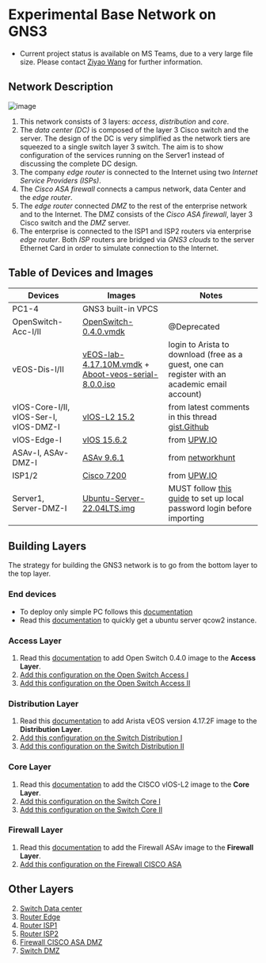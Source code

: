 # Experimental Base Network on GNS3

- Current project status is available on MS Teams, due to a very large file size. Please contact [Ziyao Wang](mailto:ziyaowang@se19.qmul.ac.uk) for further information.

## Network Description

![image](https://user-images.githubusercontent.com/69375071/210197317-12a7553f-9dea-4a2c-9336-2f2b721b06b8.png)

1. This network consists of 3 layers: *access*, *distribution* and *core*.
2. The *data center (DC)* is composed of the layer 3 Cisco switch and the server. The design of the DC is very simplified as the network tiers are squeezed to a single switch layer 3 switch. The aim is to show configuration of the services running on the Server1 instead of discussing the complete DC design.
3. The company *edge router* is connected to the Internet using two *Internet Service Providers (ISPs)*.
4. The *Cisco ASA firewall* connects a campus network, data Center and the *edge router*.
5. The *edge router* connected *DMZ* to the rest of the enterprise network and to the Internet. The DMZ consists of the *Cisco ASA firewall*, layer 3 Cisco switch and the *DMZ* server.
6. The enterprise is connected to the ISP1 and ISP2 routers via enterprise *edge router*. Both *ISP* routers  are bridged via *GNS3 clouds* to the server Ethernet Card in order to simulate connection to the Internet.

## Table of Devices and Images

| Devices | Images | Notes |
| --- | --- | --- |
| PC1-4 | GNS3 built-in VPCS | |
| OpenSwitch-Acc-I/II | [OpenSwitch-0.4.0.vmdk](https://drive.google.com/open?id=1u5CPt9_JVOd-cGBNEzPoAaWV7Dibe8vW) | @Deprecated |
| vEOS-Dis-I/II | [vEOS-lab-4.17.10M.vmdk](https://www.arista.com/en/support/software-download) + [Aboot-veos-serial-8.0.0.iso](https://www.arista.com/en/support/software-download) | login to Arista to download (free as a guest, one can register with an academic email account) |
| vIOS-Core-I/II, vIOS-Ser-I, vIOS-DMZ-I | [vIOS-L2 15.2](https://drive.google.com/drive/folders/1Yo9V9vUJDkjWOtguarChq-nRKWoFT5m5) | from latest comments in this thread [gist.Github](https://gist.github.com/GustaveTsopmo/eb0512891a9bd9cd497d4fcbcd0efdc2) |
| vIOS-Edge-I | [vIOS 15.6.2](https://upw.io/9fe/vios-adventerprisek9-m-15.6.2T.qcow2) |from [UPW.IO](https://upw.io/9fe/vios-adventerprisek9-m-15.6.2T.qcow2)|
| ASAv-I, ASAv-DMZ-I | [ASAv 9.6.1](https://drive.google.com/drive/folders/1SO5uAsOoReus4qToCTYN-oNKYjc4n2Q8) | from [networkhunt](https://networkhunt.com/download/download-cisco-asav/) |
| ISP1/2 | [Cisco 7200](https://upw.io/4ui/c7200-advipservicesk9-mz.152-4.S5.image) | from [UPW.IO](https://upw.io/4ui/c7200-advipservicesk9-mz.152-4.S5.image) |
| Server1, Server-DMZ-I | [Ubuntu-Server-22.04LTS.img](https://cloud-images.ubuntu.com/jammy/current/jammy-server-cloudimg-amd64.img) | MUST follow [this guide](../Devices-Configurations/devices_images/Server/README.md) to set up local password login before importing |

## Building Layers

  The strategy for building the GNS3 network is to go from the bottom layer to the top layer.

### End devices

- To deploy only simple PC follows this [documentation](./../Devices-Configurations/devices_images/SimplePCs/README.md)
- Read this [documentation](../Devices-Configurations/devices_images/Server/README.md) to quickly get a ubuntu server qcow2 instance.

### Access Layer

1. Read this [documentation](./../Devices-Configurations/devices_images/Open_Switch_0.4.0/README.md) to add Open Switch 0.4.0 image to the **Access Layer**.
2. [Add this configuration on the Open Switch Access I](./../Devices-Configurations/config_files/OpenSwitch-Acc-I.txt)
3. [Add this configuration on the Open Switch Access II](./../Devices-Configurations/config_files/OpenSwitch-Acc-II.txt)

### Distribution Layer

1. Read this [documentation](./../Devices-Configurations/devices_images/Arista_vEOS_v4.17.2F/README.md) to add Arista vEOS version 4.17.2F image to the **Distribution Layer**.
2. [Add this configuration on the Switch Distribution I](./../Devices-Configurations/config_files/vEOS-DIS-I.txt)
3. [Add this configuration on the Switch Distribution II](./../Devices-Configurations/config_files/vEOS-DIS-II.txt)

### Core Layer

1. Read this [documentation](./../Devices-Configurations/devices_images/CISCO_vIOS-L2/README.md) to add the CISCO vIOS-L2 image to the **Core Layer**.
2. [Add this configuration on the Switch Core I](./../Devices-Configurations/config_files/vIOS-Core-I-1.txt)
3. [Add this configuration on the Switch Core II](./../Devices-Configurations/config_files/vIOS-Core-II-1.txt)

### Firewall Layer

1. Read this [documentation](./../Devices-Configurations/devices_images/ASAv/README.md) to add the Firewall ASAv image to the **Firewall Layer**.
2. [Add this configuration on the Firewall CISCO ASA](./../Devices-Configurations/config_files/vASA-I.txt)

## Other Layers

2. [Switch Data center](./../Devices-Configurations/config_files/vIOS-Serv-I.txt)
3. [Router Edge](./../Devices-Configurations/config_files/vIOS-EDGE-U.txt)
4. [Router ISP1](./../Devices-Configurations/config_files/ISP1.txt)
5. [Router ISP2](./../Devices-Configurations/config_files/ISP2.txt)
6. [Firewall CISCO ASA DMZ](./../Devices-Configurations/config_files/ASAv-DMZ-I.txt)
7. [Switch DMZ](./../Devices-Configurations/config_files/vIOS-DMZ-I.txt)
